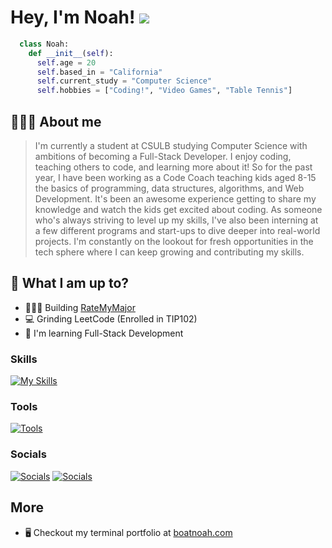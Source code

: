 Hey, I'm Noah! ![](https://user-images.githubusercontent.com/18350557/176309783-0785949b-9127-417c-8b55-ab5a4333674e.gif)
============================================================================================================================
```python
  class Noah:
    def __init__(self):
      self.age = 20
      self.based_in = "California"
      self.current_study = "Computer Science"
      self.hobbies = ["Coding!", "Video Games", "Table Tennis"]
```

## 👨🏻‍💻 About me

> I'm currently a student at CSULB studying Computer Science with ambitions of becoming a Full-Stack Developer. I enjoy coding, teaching others to code, and learning more about it! So for the past year, I have been working as a Code Coach teaching kids aged 8-15 the basics of programming, data structures, algorithms, and Web Development. It's been an awesome experience getting to share my knowledge and watch the kids get excited about coding. As someone who's always striving to level up my skills, I've also been interning at a few different programs and start-ups to dive deeper into real-world projects. I'm constantly on the lookout for fresh opportunities in the tech sphere where I can keep growing and contributing my skills.

## 📍 What I am up to?
* 👨🏻‍💻 Building [RateMyMajor](https://main--ratemymajor.netlify.app/)
* 💻 Grinding LeetCode (Enrolled in TIP102)
* 🧠 I'm learning Full-Stack Development


### Skills

[![My Skills](https://skillicons.dev/icons?i=py,js,ts,cpp,html,css,react,nodejs,django,tailwind)](https://skillicons.dev)

### Tools

[![Tools](https://skillicons.dev/icons?i=neovim,vscode,bash,obsidian,notion,apple)](https://skillicons.dev)

### Socials
[![Socials](https://skillicons.dev/icons?i=linkedin)](https://www.linkedin.com/in/noah-kim-cs/)
[![Socials](https://skillicons.dev/icons?i=gmail)](mailto:noahkimcs@gmail.com)

## More
* 🖥️  Checkout my terminal portfolio at [boatnoah.com](https://www.boatnoah.com/) 
